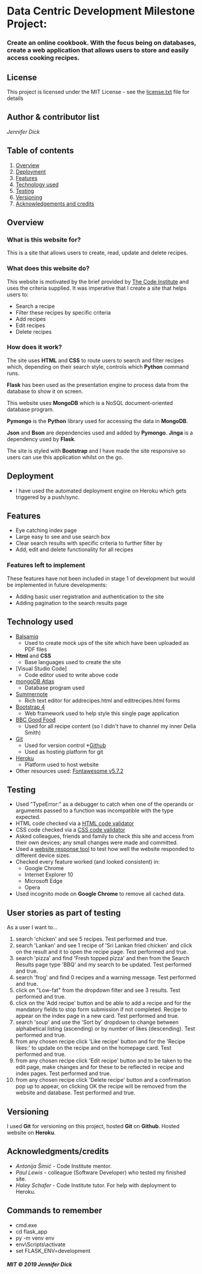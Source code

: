 # Data Centric Development Milestone Project:
### Create an online cookbook. With the focus being on databases, create a web application that allows users to store and easily access cooking recipes.

## License
This project is licensed under the MIT License - see the [license.txt](license.txt) file for details

## Author & contributor list
*Jennifer Dick*

## Table of contents
1. [Overview](#overview)
2. [Deployment](#deploy)
3. [Features](#features)
4. [Technology used](#tech)
5. [Testing](#testing)
6. [Versioning](#version)
7. [Acknowledgements and credits](#credits)

<a name="overview"></a>
## Overview

### What is this website for?
This is a site that allows users to create, read, update and delete recipes.

### What does this website do?
This website is motivated by the brief provided by [The Code Institute](https://codeinstitute.net/) and uses the criteria supplied. It was imperative that I create a site that helps users to:
* Search a recipe
* Filter these recipes by specific criteria
* Add recipes
* Edit recipes
* Delete recipes

### How does it work?
The site uses **HTML** and **CSS** to route users to search and filter recipes which, depending on their search style, controls which **Python** command runs.

**Flask** has been used as the presentation engine to process data from the database to show it on screen. 

This website uses **MongoDB** which is a NoSQL document-oriented database program.

**Pymongo** is the **Python** library used for accessing the data in **MongoDB**.

**Json** and **Bson** are dependencies used and added by **Pymongo**. **Jinga** is a dependency used by **Flask**.

The site is styled with **Bootstrap** and I have made the site responsive so users can use this application whilst on the go.

<a name="deploy"></a>
## Deployment

* I have used the automated deployment engine on Heroku which gets triggered by a push/sync.


<a name="features"></a>
## Features

* Eye catching index page
* Large easy to see and use search box
* Clear search results with specific criteria to further filter by
* Add, edit and delete functionality for all recipes


### Features left to implement
These features have not been included in stage 1 of development but would be implemented in future developments:
* Adding basic user registration and authentication to the site
* Adding pagination to the search results page 

<a name="tech"></a>
## Technology used

* [Balsamiq](https://balsamiq.com/)
    * Used to create mock ups of the site which have been uploaded as PDF files
* **Html** and **CSS**
    * Base languages used to create the site
* [Visual Studio Code]
    * Code editor used to write above code
* [mongoDB Atlas](https://www.mongodb.com/cloud/atlas)
    * Database program used
* [Summernote](https://summernote.org/)
    * Rich text editor for addrecipes.html and editrecipes.html forms
* [Bootstrap 4](https://getbootstrap.com/docs/4.0/getting-started/introduction/)
    * Web framework used to help style this single page application
* [BBC Good Food](https://www.bbcgoodfood.com/)
    * Used for all recipe content (so I didn't have to channel my inner Delia Smith)
* [Git](https://git-scm.com/)
    * Used for version control
*[Github](https://github.com/)
    * Used as hosting platform for git
* [Heroku](https://www.heroku.com/)
    * Platform used to host website
* Other resources used: [Fontawesome v5.7.2](https://fontawesome.com/)

<a name="testing"></a>
## Testing

* Used "TypeError:" as a debugger to catch when one of the operands or arguments passed to a function was incompatible with the type expected.
* HTML code checked via a [HTML code validator](https://validator.w3.org/)
* CSS code checked via a [CSS code validator](https://jigsaw.w3.org/css-validator/)
* Asked colleagues, friends and family to check this site and access from their own devices; any small changes were made and committed.
* Used a [website response tool](https://www.responsinator.com) to test how well the website responded to different device sizes.
*  Checked every feature worked (and looked consistent) in:
    * Google Chrome
    * Internet Explorer 10
    * Microsoft Edge
    * Opera
*  Used incognito mode on **Google Chrome** to remove all cached data.

## User stories as part of testing
As a user I want to...
1. search 'chicken' and see 5 recipes. Test performed and true.
2. search 'Lankan' and see 1 recipe of 'Sri Lankan fried chicken' and click on the result and it to open the recipe page. Test performed and true.
3. search 'pizza' and find 'Fresh topped pizza' and then from the Search Results page type 'BBQ' and my search to be updated. Test performed and true.
4. search 'frog' and find 0 recipes and a warning message. Test performed and true.
5. click on "Low-fat" from the dropdown filter and see 3 results. Test performed and true.
6. click on the 'Add recipe' button and be able to add a recipe and for the mandatory fields to stop form submission if not completed. Recipe to appear on the index page in a new card. Test performed and true.
7. search 'soup' and use the 'Sort by' dropdown to change between alphabetical listing (ascending) or by number of likes (descending). Test performed and true.
8. from any chosen recipe click 'Like recipe' button and for the 'Recipe likes:' to update on the recipe and on the homepage card. Test performed and true.
9. from any chosen recipe click 'Edit recipe' button and to be taken to the edit page, make changes and for these to be reflected in recipe and index pages. Test performed and true.
10. from any chosen recipe click 'Delete recipe' button and a confirmation pop up to appear, on clicking OK the recipe will be removed from the website and database. Test performed and true.


<a name="version"></a>
## Versioning
I used **Git** for versioning on this project, hosted **Git** on **Github**. Hosted website on **Heroku**.

<a name="credits"></a>
## Acknowledgments/credits
* *Antonija Šimić* - Code Institute mentor.
* *Paul Lewis* - colleague (Software Developer) who tested my finished site.
* *Haley Schafer* - Code Institute tutor. For help with deployment to Heroku.

## Commands to remember
* cmd.exe
* cd flask_app
* py -m venv env
* env\Scripts\activate
* set FLASK_ENV=development

#### *MIT © 2019 Jennifer Dick*